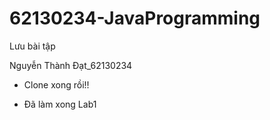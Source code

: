 # 62130234-JavaProgramming
Lưu bài tập

Nguyễn Thành Đạt_62130234

- Clone xong rồi!!

- Đã làm xong Lab1

